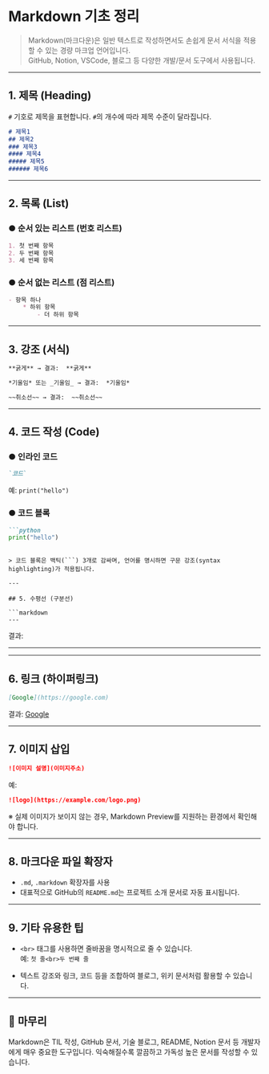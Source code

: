 # Markdown 기초 정리

> Markdown(마크다운)은 일반 텍스트로 작성하면서도 손쉽게 문서 서식을 적용할 수 있는 경량 마크업 언어입니다.  
> GitHub, Notion, VSCode, 블로그 등 다양한 개발/문서 도구에서 사용됩니다.

---

## 1. 제목 (Heading)

`#` 기호로 제목을 표현합니다. `#`의 개수에 따라 제목 수준이 달라집니다.

```markdown
# 제목1
## 제목2
### 제목3
#### 제목4
##### 제목5
###### 제목6
```

---

## 2. 목록 (List)

### ● 순서 있는 리스트 (번호 리스트)

```markdown
1. 첫 번째 항목
2. 두 번째 항목
3. 세 번째 항목
```

### ● 순서 없는 리스트 (점 리스트)

```markdown
- 항목 하나
    * 하위 항목
        - 더 하위 항목
```

---

## 3. 강조 (서식)

```markdown
**굵게** → 결과:  **굵게**

*기울임* 또는 _기울임_ → 결과:  *기울임*

~~취소선~~ → 결과:  ~~취소선~~
```

---

## 4. 코드 작성 (Code)

### ● 인라인 코드

```markdown
`코드`
```
예: `print("hello")`

### ● 코드 블록

```markdown
```python
print("hello")
```
```

> 코드 블록은 백틱(```) 3개로 감싸며, 언어를 명시하면 구문 강조(syntax highlighting)가 적용됩니다.

---

## 5. 수평선 (구분선)

```markdown
---
```

결과:

---

---

## 6. 링크 (하이퍼링크)

```markdown
[Google](https://google.com)
```

결과: [Google](https://google.com)

---

## 7. 이미지 삽입

```markdown
![이미지 설명](이미지주소)
```

예:
```markdown
![logo](https://example.com/logo.png)
```

※ 실제 이미지가 보이지 않는 경우, Markdown Preview를 지원하는 환경에서 확인해야 합니다.

---

## 8. 마크다운 파일 확장자

- `.md`, `.markdown` 확장자를 사용
- 대표적으로 GitHub의 `README.md`는 프로젝트 소개 문서로 자동 표시됩니다.

---

## 9. 기타 유용한 팁

- `<br>` 태그를 사용하면 줄바꿈을 명시적으로 줄 수 있습니다.  
  예: `첫 줄<br>두 번째 줄`

- 텍스트 강조와 링크, 코드 등을 조합하여 블로그, 위키 문서처럼 활용할 수 있습니다.

---

## 📌 마무리

Markdown은 TIL 작성, GitHub 문서, 기술 블로그, README, Notion 문서 등 개발자에게 매우 중요한 도구입니다. 익숙해질수록 깔끔하고 가독성 높은 문서를 작성할 수 있습니다.
